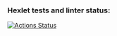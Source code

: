 ### Hexlet tests and linter status:
[![Actions Status](https://github.com/MMB0H/frontend-project-44/actions/workflows/hexlet-check.yml/badge.svg)](https://github.com/MMB0H/frontend-project-44/actions)